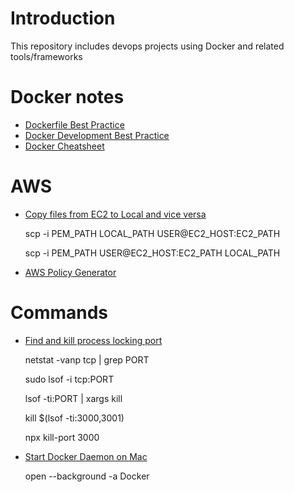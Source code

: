 # Introduction

This repository includes devops projects using Docker and related tools/frameworks

# Docker notes

- [Dockerfile Best Practice](https://docs.docker.com/develop/develop-images/dockerfile_best-practices/)
- [Docker Development Best Practice](https://docs.docker.com/develop/dev-best-practices/)
- [Docker Cheatsheet](https://www.docker.com/sites/default/files/d8/2019-09/docker-cheat-sheet.pdf)

# AWS

- [Copy files from EC2 to Local and vice versa](https://medium.com/@dearsikandarkhan/files-copying-between-aws-ec2-and-local-d07ed205eefa)

  scp -i PEM_PATH LOCAL_PATH USER@EC2_HOST:EC2_PATH

  scp -i PEM_PATH USER@EC2_HOST:EC2_PATH LOCAL_PATH

- [AWS Policy Generator](https://awspolicygen.s3.amazonaws.com/policygen.html)

# Commands

- [Find and kill process locking port](https://stackoverflow.com/questions/3855127/find-and-kill-process-locking-port-3000-on-mac)

  netstat -vanp tcp | grep PORT

  sudo lsof -i tcp:PORT

  lsof -ti:PORT | xargs kill

  kill \$(lsof -ti:3000,3001)

  npx kill-port 3000

- [Start Docker Daemon on Mac](https://superuser.com/questions/1276583/starting-docker-daemon-on-mac)

  open --background -a Docker
